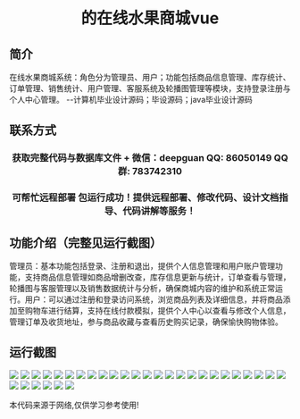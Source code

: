 <p><h1 align="center">的在线水果商城vue</h1></p>

## 简介
在线水果商城系统：角色分为管理员、用户；功能包括商品信息管理、库存统计、订单管理、销售统计、用户管理、客服系统及轮播图管理等模块，支持登录注册与个人中心管理。    --计算机毕业设计源码；毕设源码；java毕业设计源码


## 联系方式
<p><h3 align="center">获取完整代码与数据库文件 + 微信：deepguan QQ: 86050149 QQ群: 783742310</h3></p>
<p><h3 align="center">可帮忙远程部署 包运行成功！提供远程部署、修改代码、设计文档指导、代码讲解等服务！</h3></p>

## 功能介绍（完整见运行截图）
管理员：基本功能包括登录、注册和退出，提供个人信息管理和用户账户管理功能，支持商品信息管理如商品增删改查，库存信息更新与统计，订单查看与管理，轮播图与客服管理以及销售数据统计与分析，确保商城内容的维护和系统正常运行。用户：可以通过注册和登录访问系统，浏览商品列表及详细信息，并将商品添加至购物车进行结算，支持在线付款模拟，提供个人中心以查看与修改个人信息，管理订单及收货地址，参与商品收藏与查看历史购买记录，确保愉快购物体验。


## 运行截图
![](https://bs-1329754181.cos.ap-shanghai.myqcloud.com/ssm/OnlineFruitMall/img/001.jpg)
![](https://bs-1329754181.cos.ap-shanghai.myqcloud.com/ssm/OnlineFruitMall/img/002.jpg)
![](https://bs-1329754181.cos.ap-shanghai.myqcloud.com/ssm/OnlineFruitMall/img/003.jpg)
![](https://bs-1329754181.cos.ap-shanghai.myqcloud.com/ssm/OnlineFruitMall/img/004.jpg)
![](https://bs-1329754181.cos.ap-shanghai.myqcloud.com/ssm/OnlineFruitMall/img/005.jpg)
![](https://bs-1329754181.cos.ap-shanghai.myqcloud.com/ssm/OnlineFruitMall/img/006.jpg)
![](https://bs-1329754181.cos.ap-shanghai.myqcloud.com/ssm/OnlineFruitMall/img/007.jpg)
![](https://bs-1329754181.cos.ap-shanghai.myqcloud.com/ssm/OnlineFruitMall/img/008.jpg)
![](https://bs-1329754181.cos.ap-shanghai.myqcloud.com/ssm/OnlineFruitMall/img/009.jpg)
![](https://bs-1329754181.cos.ap-shanghai.myqcloud.com/ssm/OnlineFruitMall/img/010.jpg)
![](https://bs-1329754181.cos.ap-shanghai.myqcloud.com/ssm/OnlineFruitMall/img/011.jpg)
![](https://bs-1329754181.cos.ap-shanghai.myqcloud.com/ssm/OnlineFruitMall/img/012.jpg)
![](https://bs-1329754181.cos.ap-shanghai.myqcloud.com/ssm/OnlineFruitMall/img/013.jpg)
![](https://bs-1329754181.cos.ap-shanghai.myqcloud.com/ssm/OnlineFruitMall/img/014.jpg)
![](https://bs-1329754181.cos.ap-shanghai.myqcloud.com/ssm/OnlineFruitMall/img/015.jpg)
![](https://bs-1329754181.cos.ap-shanghai.myqcloud.com/ssm/OnlineFruitMall/img/016.jpg)
![](https://bs-1329754181.cos.ap-shanghai.myqcloud.com/ssm/OnlineFruitMall/img/017.jpg)
![](https://bs-1329754181.cos.ap-shanghai.myqcloud.com/ssm/OnlineFruitMall/img/018.jpg)
![](https://bs-1329754181.cos.ap-shanghai.myqcloud.com/ssm/OnlineFruitMall/img/019.jpg)
![](https://bs-1329754181.cos.ap-shanghai.myqcloud.com/ssm/OnlineFruitMall/img/020.jpg)
![](https://bs-1329754181.cos.ap-shanghai.myqcloud.com/ssm/OnlineFruitMall/img/021.jpg)
![](https://bs-1329754181.cos.ap-shanghai.myqcloud.com/ssm/OnlineFruitMall/img/022.jpg)
![](https://bs-1329754181.cos.ap-shanghai.myqcloud.com/ssm/OnlineFruitMall/img/023.jpg)
![](https://bs-1329754181.cos.ap-shanghai.myqcloud.com/ssm/OnlineFruitMall/img/024.jpg)
![](https://bs-1329754181.cos.ap-shanghai.myqcloud.com/ssm/OnlineFruitMall/img/025.jpg)
![](https://bs-1329754181.cos.ap-shanghai.myqcloud.com/ssm/OnlineFruitMall/img/026.jpg)
![](https://bs-1329754181.cos.ap-shanghai.myqcloud.com/ssm/OnlineFruitMall/img/027.jpg)
![](https://bs-1329754181.cos.ap-shanghai.myqcloud.com/ssm/OnlineFruitMall/img/028.jpg)
![](https://bs-1329754181.cos.ap-shanghai.myqcloud.com/ssm/OnlineFruitMall/img/029.jpg)
![](https://bs-1329754181.cos.ap-shanghai.myqcloud.com/ssm/OnlineFruitMall/img/030.jpg)
![](https://bs-1329754181.cos.ap-shanghai.myqcloud.com/ssm/OnlineFruitMall/img/031.jpg)

<p>本代码来源于网络,仅供学习参考使用!</p>
